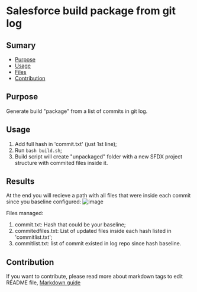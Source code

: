 # Salesforce build package from git log

## Sumary
* [Purpose](#purpose)
* [Usage](#usage)
* [Files](#files)
* [Contribution](#Contribution)

## Purpose
Generate build "package" from a list of commits in git log.

## Usage 
1. Add full hash in 'commit.txt' (just 1st line);
2. Run `bash build.sh`;
3. Build script will create "unpackaged" folder with a new SFDX project structure with commited files inside it.

## Results
At the end you will recieve a path with all files that were inside each commit since you baseline configured: 
![image](https://user-images.githubusercontent.com/15347353/137984457-d3f31da5-8adb-4f0d-9c90-5f3275177a83.png)

Files managed: 
1. commit.txt: Hash that could be your baseline;
2. commitedfiles.txt: List of updated files inside each hash listed in 'commitlist.txt';
3. commitlist.txt: list of commit existed in log repo since hash baseline.

## Contribution
If you want to contribute, please read more about markdown tags to edit README file, [Markdown guide](https://docs.microsoft.com/en-us/vsts/project/wiki/markdown-guidance?view=vsts)
